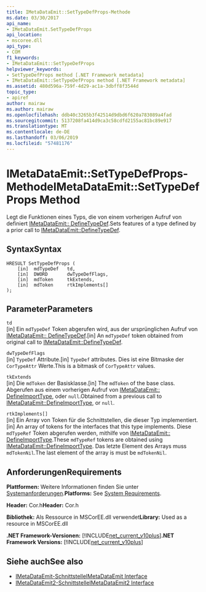 ```yaml
---
title: IMetaDataEmit::SetTypeDefProps-Methode
ms.date: 03/30/2017
api_name:
- IMetaDataEmit.SetTypeDefProps
api_location:
- mscoree.dll
api_type:
- COM
f1_keywords:
- IMetaDataEmit::SetTypeDefProps
helpviewer_keywords:
- SetTypeDefProps method [.NET Framework metadata]
- IMetaDataEmit::SetTypeDefProps method [.NET Framework metadata]
ms.assetid: 480d596a-759f-4d29-ac1a-3dbff8f3544d
topic_type:
- apiref
author: mairaw
ms.author: mairaw
ms.openlocfilehash: ddb40c3265b3f42514d9dbd6f620a783089a4fad
ms.sourcegitcommit: 5137208fa414d9ca3c58cdfd2155ac81bc89e917
ms.translationtype: MT
ms.contentlocale: de-DE
ms.lasthandoff: 03/06/2019
ms.locfileid: "57481176"
---
```

# <a name="imetadataemitsettypedefprops-method"></a><span data-ttu-id="666c0-102">IMetaDataEmit::SetTypeDefProps-Methode</span><span class="sxs-lookup"><span data-stu-id="666c0-102">IMetaDataEmit::SetTypeDefProps Method</span></span>
<span data-ttu-id="666c0-103">Legt die Funktionen eines Typs, die von einem vorherigen Aufruf von definiert [IMetaDataEmit:: DefineTypeDef](../../../../docs/framework/unmanaged-api/metadata/imetadataemit-definetypedef-method.md).</span><span class="sxs-lookup"><span data-stu-id="666c0-103">Sets features of a type defined by a prior call to [IMetaDataEmit::DefineTypeDef](../../../../docs/framework/unmanaged-api/metadata/imetadataemit-definetypedef-method.md).</span></span>  
  
## <a name="syntax"></a><span data-ttu-id="666c0-104">Syntax</span><span class="sxs-lookup"><span data-stu-id="666c0-104">Syntax</span></span>  
  
```  
HRESULT SetTypeDefProps (  
    [in]  mdTypeDef   td,   
    [in]  DWORD       dwTypeDefFlags,   
    [in]  mdToken     tkExtends,   
    [in]  mdToken     rtkImplements[]   
);  
```  
  
## <a name="parameters"></a><span data-ttu-id="666c0-105">Parameter</span><span class="sxs-lookup"><span data-stu-id="666c0-105">Parameters</span></span>  
 `td`  
 <span data-ttu-id="666c0-106">[in] Ein `mdTypeDef` Token abgerufen wird, aus der ursprünglichen Aufruf von [IMetaDataEmit:: DefineTypeDef](../../../../docs/framework/unmanaged-api/metadata/imetadataemit-definetypedef-method.md).</span><span class="sxs-lookup"><span data-stu-id="666c0-106">[in] An `mdTypeDef` token obtained from original call to [IMetaDataEmit::DefineTypeDef](../../../../docs/framework/unmanaged-api/metadata/imetadataemit-definetypedef-method.md).</span></span>  
  
 `dwTypeDefFlags`  
 <span data-ttu-id="666c0-107">[in] `TypeDef` Attribute.</span><span class="sxs-lookup"><span data-stu-id="666c0-107">[in] `TypeDef` attributes.</span></span> <span data-ttu-id="666c0-108">Dies ist eine Bitmaske der `CorTypeAttr` Werte.</span><span class="sxs-lookup"><span data-stu-id="666c0-108">This is a bitmask of `CorTypeAttr` values.</span></span>  
  
 `tkExtends`  
 <span data-ttu-id="666c0-109">[in] Die `mdToken` der Basisklasse.</span><span class="sxs-lookup"><span data-stu-id="666c0-109">[in] The `mdToken` of the base class.</span></span> <span data-ttu-id="666c0-110">Abgerufen aus einem vorherigen Aufruf von [IMetaDataEmit:: DefineImportType](../../../../docs/framework/unmanaged-api/metadata/imetadataemit-defineimporttype-method.md), oder `null`.</span><span class="sxs-lookup"><span data-stu-id="666c0-110">Obtained from a previous call to [IMetaDataEmit::DefineImportType](../../../../docs/framework/unmanaged-api/metadata/imetadataemit-defineimporttype-method.md), or `null`.</span></span>  
  
 `rtkImplements[]`  
 <span data-ttu-id="666c0-111">[in] Ein Array von Token für die Schnittstellen, die dieser Typ implementiert.</span><span class="sxs-lookup"><span data-stu-id="666c0-111">[in] An array of tokens for the interfaces that this type implements.</span></span> <span data-ttu-id="666c0-112">Diese `mdTypeRef` Token abgerufen werden, mithilfe von [IMetaDataEmit:: DefineImportType](../../../../docs/framework/unmanaged-api/metadata/imetadataemit-defineimporttype-method.md).</span><span class="sxs-lookup"><span data-stu-id="666c0-112">These `mdTypeRef` tokens are obtained using [IMetaDataEmit::DefineImportType](../../../../docs/framework/unmanaged-api/metadata/imetadataemit-defineimporttype-method.md).</span></span> <span data-ttu-id="666c0-113">Das letzte Element des Arrays muss `mdTokenNil`.</span><span class="sxs-lookup"><span data-stu-id="666c0-113">The last element of the array is must be `mdTokenNil`.</span></span>  
  
## <a name="requirements"></a><span data-ttu-id="666c0-114">Anforderungen</span><span class="sxs-lookup"><span data-stu-id="666c0-114">Requirements</span></span>  
 <span data-ttu-id="666c0-115">**Plattformen:** Weitere Informationen finden Sie unter [Systemanforderungen](../../../../docs/framework/get-started/system-requirements.md).</span><span class="sxs-lookup"><span data-stu-id="666c0-115">**Platforms:** See [System Requirements](../../../../docs/framework/get-started/system-requirements.md).</span></span>  
  
 <span data-ttu-id="666c0-116">**Header:** Cor.h</span><span class="sxs-lookup"><span data-stu-id="666c0-116">**Header:** Cor.h</span></span>  
  
 <span data-ttu-id="666c0-117">**Bibliothek:** Als Ressource in MSCorEE.dll verwendet</span><span class="sxs-lookup"><span data-stu-id="666c0-117">**Library:** Used as a resource in MSCorEE.dll</span></span>  
  
 <span data-ttu-id="666c0-118">**.NET Framework-Versionen:** [!INCLUDE[net_current_v10plus](../../../../includes/net-current-v10plus-md.md)]</span><span class="sxs-lookup"><span data-stu-id="666c0-118">**.NET Framework Versions:** [!INCLUDE[net_current_v10plus](../../../../includes/net-current-v10plus-md.md)]</span></span>  
  
## <a name="see-also"></a><span data-ttu-id="666c0-119">Siehe auch</span><span class="sxs-lookup"><span data-stu-id="666c0-119">See also</span></span>
- [<span data-ttu-id="666c0-120">IMetaDataEmit-Schnittstelle</span><span class="sxs-lookup"><span data-stu-id="666c0-120">IMetaDataEmit Interface</span></span>](../../../../docs/framework/unmanaged-api/metadata/imetadataemit-interface.md)
- [<span data-ttu-id="666c0-121">IMetaDataEmit2-Schnittstelle</span><span class="sxs-lookup"><span data-stu-id="666c0-121">IMetaDataEmit2 Interface</span></span>](../../../../docs/framework/unmanaged-api/metadata/imetadataemit2-interface.md)
